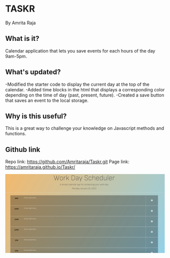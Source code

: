 # TASKR

By Amrita Raja

## What is it?
Calendar application that lets you save events for each hours of the day 9am-5pm. 

## What's updated?
-Modified the starter code to display the current day at the top of the calendar.
-Added time blocks in the html that displays a corresponding color depending on the time of day (past, present, future).
-Created a save button that saves an event to the local storage. 


## Why is this useful?
This is a great way to challenge your knowledge on Javascript methods and functions.

## Github link
Repo link: https://github.com/Amritaraja/Taskr.git
Page link: https://amritaraja.github.io/Taskr/



<img width="1250" alt="Screenshot 2023-01-10 at 7 50 04 PM" src="Assets/images/Screenshot 2023-01-16 at 7.28.08 PM.png">
